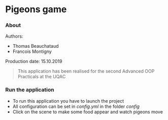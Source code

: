 # Pigeons game
### About
Authors:
- Thomas Beauchataud
- Francois Montigny

Production date: 15.10.2019

> This application has been realised for the second Advanced OOP Practicals at the UQAC
### Run the application
- To run this application you have to launch the project
- All configuration can be set in _config.yml_ in the folder _config_
- Click on the scene to make some food appear and watch pigeons move
